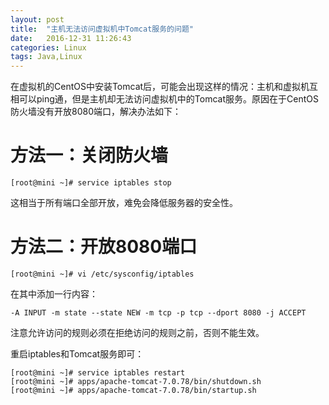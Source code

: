 ```yaml
---
layout: post
title:  "主机无法访问虚拟机中Tomcat服务的问题"
date:   2016-12-31 11:26:43
categories: Linux
tags: Java,Linux
---
```


在虚拟机的CentOS中安装Tomcat后，可能会出现这样的情况：主机和虚拟机互相可以ping通，但是主机却无法访问虚拟机中的Tomcat服务。原因在于CentOS防火墙没有开放8080端口，解决办法如下：

<h1 id="1">方法一：关闭防火墙</h1>

```
[root@mini ~]# service iptables stop
```

这相当于所有端口全部开放，难免会降低服务器的安全性。

<h1 id="2"> 方法二：开放8080端口</h1>

```
[root@mini ~]# vi /etc/sysconfig/iptables
```

在其中添加一行内容：

```
-A INPUT -m state --state NEW -m tcp -p tcp --dport 8080 -j ACCEPT
```

注意允许访问的规则必须在拒绝访问的规则之前，否则不能生效。

重启iptables和Tomcat服务即可：

```
[root@mini ~]# service iptables restart
[root@mini ~]# apps/apache-tomcat-7.0.78/bin/shutdown.sh
[root@mini ~]# apps/apache-tomcat-7.0.78/bin/startup.sh
```

